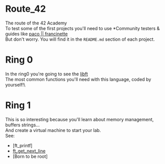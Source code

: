 # Route_42
The route of the 42 Academy\
To test some of the first projects you'll need to use *Community testers & guides like [paco || francinette](https://github.com/xicodomingues/francinette)\
But don't worry. You will find it in the `README.md` section of each project.

# Ring 0
In the ring0 you're going to see the [libft](https://github.com/aseth0/Route_42/blob/main/Libft/README.md)\
The most common functions you'll need with this language, coded by yourself!\

# Ring 1
This is so interesting because you'll learn about memory management, buffers strings...\
And create a virtual machine to start your lab.\
See: 
- [ft_printf] 
- [ft_get_next_line](https://github.com/aseth0/Route_42/blob/main/get_next_line/README.md)
- [Born to be root]
